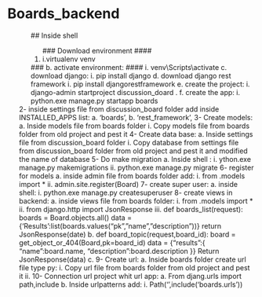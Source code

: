 # Boards_backend
<ul>
 <ol>## Inside shell
	 <ol>### Download environment
#### <li>i.virtualenv venv
	</li></ol>
### b.	activate environment:
#### i.	venv\Scripts\activate
c.	download django:
i.	pip install django
d.	download django rest framework
i.	pip install djangorestframework
e.	create the project:
i.	django-admin startproject discussion_doard .
f.	create the app:
i.	python.exe manage.py startapp boards
	</ol>
2-	inside settings file from discussion_board folder add inside INSTALLED_APPS list:
a.	‘boards’,
b.	‘rest_framework’,
3-	Create models:
a.	Inside models file from boards folder 
i.	Copy models file from boards folder from old project and pest it
4-	Create data base:
a.	Inside settings file from discussion_board folder 
i.	Copy database from settings file from discussion_board folder from old project and pest it and modified the name of database
5-	Do make migration
a.	Inside shell :
i.	ython.exe manage.py makemigrations
ii.	python.exe manage.py migrate
6-	register for models
a.	inside admin file from boards folder add:
i.	from .models import *
ii.	admin.site.register(Board)
7-	create super user:
a.	inside shell:
i.	python.exe manage.py createsuperuser
8-	create views in backend:
a.	inside views file from boards folder:
i.	from .models import *
ii.	from django.http import JsonResponse
iii.	def boards_list(request):
boards = Board.objects.all()
data = {‘Results’:list(boards.values(“pk”,”name”,”description”))}
return JsonResponse(date)
b.	def board_topic(request,board_id):
board = get_object_or_404(Board,pk=board_id)
data = {“results”:{
	“name”:board.name,
	“description”:board.description
	}}
Return JsonResponse(data)
c.	
9-	Create url:
a.	Inside boards folder create url file type py:
i.	Copy url file from boards folder from old project and pest it
ii.	
10-	Connection url project whit url app:
a.	From djang.urls import path,include
b.	Inside urlpatterns add:
i.	Path(‘’,include(‘boards.urls’))
</ul>
